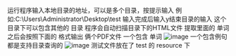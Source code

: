 运行程序输入本地目录的地址，可以是多个目录，按提示输入
例如:C:\Users\Administrator\Desktop\test
输入完成后输入y结束目录的输入
这个目录下可以包含其他的 目录 程序会自动扫描目录下的HTML文件
提取里面的 单词
之后会按照下面的 格式输出 俩个PDF文件
一个包含 单词 
![image](https://github.com/zxb5102/word-pdf/effect2.png)
一个包含例句 都是支持目录查询的
![image](https://github.com/zxb5102/word-pdf/effect1.png)
测试文件放在了 test 的 resource 下